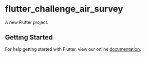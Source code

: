 # flutter_challenge_air_survey

A new Flutter project.

## Getting Started

For help getting started with Flutter, view our online
[documentation](https://flutter.io/).
